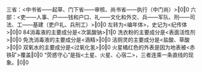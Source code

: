 三省：<中书省——起草、门下省——审核、尚书省——执行（中门尚）>‖0‖0
六部：<吏——人事、户——钱和户口、礼——文化和外交、兵——军队、刑——司法、工——基建（吏户礼、兵刑工）>‖0‖0
左转为<编年体>，史记为<纪传体>‖0‖0
84消毒液的主要成分是<次氯酸钠>‖1‖0
洗衣粉的主要成分是<表面活性剂>‖0‖0
免洗消毒液的主要成分是<酒精>‖0‖0
洁厕灵的主要成分是<盐酸、草酸>‖0‖0
双氧水的主要成分是<过氧化氢>‖0‖0
火星橘红色的外表是因为地表被<赤铁矿>覆盖‖0‖0
“荧惑守心”是指<土星、火星、心宿二>，三者连乘一条直线的现象。‖0‖0
